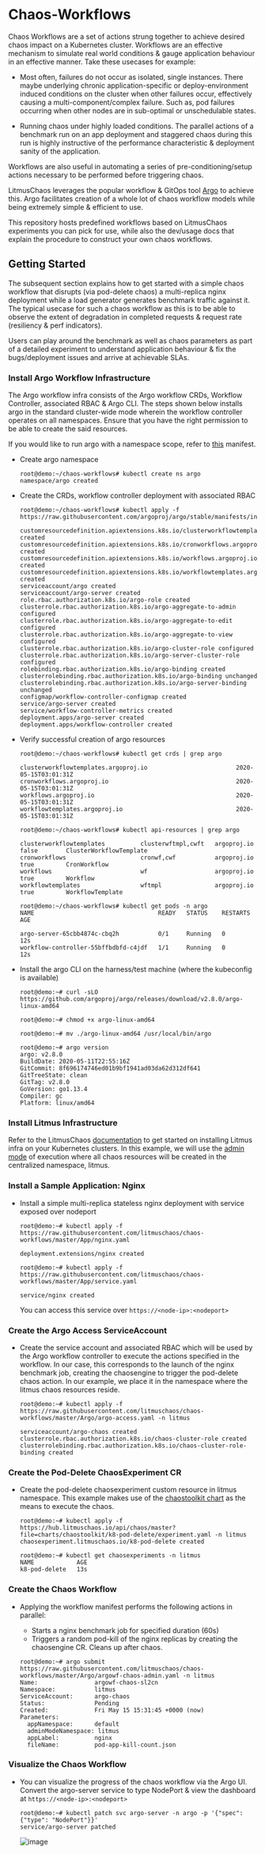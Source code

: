 # Chaos-Workflows

Chaos Workflows are a set of actions strung together to achieve desired chaos impact on a Kubernetes cluster. Workflows
are an effective mechanism to simulate real world conditions & gauge application behaviour in an effective manner. 
Take these usecases for example: 


- Most often, failures do not occur as isolated, single instances. There maybe underlying chronic application-specific or 
  deploy-environment induced conditions on the cluster when other failures occur, effectively causing a multi-component/complex 
  failure. Such as, pod failures occurring when other nodes are in sub-optimal or unschedulable states. 

- Running chaos under highly loaded conditions. The parallel actions of a benchmark run on an app deployment and staggered 
  chaos during this run is highly instructive of the performance characteristic & deployment sanity of the application. 

Workflows are also useful in automating a series of pre-conditioning/setup actions necessary to be performed before triggering 
chaos. 

LitmusChaos leverages the popular workflow & GitOps tool [Argo](https://argoproj.github.io/) to achieve this. Argo facilitates
creation of a whole lot of chaos workflow models while being extremely simple & efficient to use. 

This repository hosts predefined workflows based on LitmusChaos experiments you can pick for use, while also the dev/usage docs
that explain the procedure to construct your own chaos workflows.

## Getting Started

The subsequent section explains how to get started with a simple chaos workflow that disrupts (via pod-delete chaos) a multi-replica 
nginx deployment while a load generator generates benchmark traffic against it. The typical usecase for such a chaos workflow as this 
is to be able to observe the extent of degradation in completed requests & request rate (resiliency & perf indicators). 

Users can play around the benchmark as well as chaos parameters as part of a detailed experiment to understand application behaviour 
& fix the bugs/deployment issues and arrive at achievable SLAs. 

### Install Argo Workflow Infrastructure

The Argo workflow infra consists of the Argo workflow CRDs, Workflow Controller, associated RBAC & Argo CLI. The steps
shown below installs argo in the standard cluster-wide mode wherein the workflow controller operates on all
namespaces. Ensure that you have the right permission to be able to create the said resources. 

If you would like to run argo with a namespace scope, refer to [this](https://github.com/argoproj/argo/blob/master/manifests/namespace-install.yaml) manifest.  

- Create argo namespace

  ```
  root@demo:~/chaos-workflows# kubectl create ns argo
  namespace/argo created
  ```

- Create the CRDs, workflow controller deployment with associated RBAC

  ```
  root@demo:~/chaos-workflows# kubectl apply -f https://raw.githubusercontent.com/argoproj/argo/stable/manifests/install.yaml
  
  customresourcedefinition.apiextensions.k8s.io/clusterworkflowtemplates.argoproj.io created
  customresourcedefinition.apiextensions.k8s.io/cronworkflows.argoproj.io created
  customresourcedefinition.apiextensions.k8s.io/workflows.argoproj.io created
  customresourcedefinition.apiextensions.k8s.io/workflowtemplates.argoproj.io created
  serviceaccount/argo created
  serviceaccount/argo-server created
  role.rbac.authorization.k8s.io/argo-role created
  clusterrole.rbac.authorization.k8s.io/argo-aggregate-to-admin configured
  clusterrole.rbac.authorization.k8s.io/argo-aggregate-to-edit configured
  clusterrole.rbac.authorization.k8s.io/argo-aggregate-to-view configured
  clusterrole.rbac.authorization.k8s.io/argo-cluster-role configured
  clusterrole.rbac.authorization.k8s.io/argo-server-cluster-role configured
  rolebinding.rbac.authorization.k8s.io/argo-binding created
  clusterrolebinding.rbac.authorization.k8s.io/argo-binding unchanged
  clusterrolebinding.rbac.authorization.k8s.io/argo-server-binding unchanged
  configmap/workflow-controller-configmap created
  service/argo-server created
  service/workflow-controller-metrics created
  deployment.apps/argo-server created
  deployment.apps/workflow-controller created
  ```

- Verify successful creation of argo resources

  ```
  root@demo:~/chaos-workflows# kubectl get crds | grep argo
  
  clusterworkflowtemplates.argoproj.io                         2020-05-15T03:01:31Z
  cronworkflows.argoproj.io                                    2020-05-15T03:01:31Z
  workflows.argoproj.io                                        2020-05-15T03:01:31Z
  workflowtemplates.argoproj.io                                2020-05-15T03:01:31Z
  ``` 
  
  ```
  root@demo:~/chaos-workflows# kubectl api-resources | grep argo
  
  clusterworkflowtemplates          clusterwftmpl,cwft   argoproj.io                              false        ClusterWorkflowTemplate
  cronworkflows                     cronwf,cwf           argoproj.io                              true         CronWorkflow
  workflows                         wf                   argoproj.io                              true         Workflow
  workflowtemplates                 wftmpl               argoproj.io                              true         WorkflowTemplate
  ```

  ```
  root@demo:~/chaos-workflows# kubectl get pods -n argo
  NAME                                   READY   STATUS    RESTARTS   AGE
  
  argo-server-65cbb4874c-cbq2h           0/1     Running   0          12s
  workflow-controller-55bffbdbfd-c4jdf   1/1     Running   0          12s
  ```

- Install the argo CLI on the harness/test machine (where the kubeconfig is available) 

  ```
  root@demo:~# curl -sLO https://github.com/argoproj/argo/releases/download/v2.8.0/argo-linux-amd64
  
  root@demo:~# chmod +x argo-linux-amd64
 
  root@demo:~# mv ./argo-linux-amd64 /usr/local/bin/argo

  root@demo:~# argo version
  argo: v2.8.0
  BuildDate: 2020-05-11T22:55:16Z
  GitCommit: 8f696174746ed01b9bf1941ad03da62d312df641
  GitTreeState: clean
  GitTag: v2.8.0
  GoVersion: go1.13.4
  Compiler: gc
  Platform: linux/amd64

  ```

### Install Litmus Infrastructure

Refer to the LitmusChaos [documentation](https://docs.litmuschaos.io) to get started on installing Litmus infra on your 
Kubernetes clusters. In this example, we will use the [admin mode](https://docs.litmuschaos.io/docs/admin-mode/) of execution where 
all chaos resources will be created in the centralized namespace, litmus. 


### Install a Sample Application: Nginx 

- Install a simple multi-replica stateless nginx deployment with service exposed over nodeport

  ```
  root@demo:~# kubectl apply -f https://raw.githubusercontent.com/litmuschaos/chaos-workflows/master/App/nginx.yaml
  
  deployment.extensions/nginx created
  ```
  
  ```
  root@demo:~# kubectl apply -f https://raw.githubusercontent.com/litmuschaos/chaos-workflows/master/App/service.yaml
   
  service/nginx created 
  ```

  You can access this service over `https://<node-ip>:<nodeport>` 

### Create the Argo Access ServiceAccount

- Create the service account and associated RBAC which will be used by the Argo  workflow controller to execute the 
  actions specified in the workflow. In our case, this corresponds to the launch of the nginx benchmark job, creating 
  the chaosengine to trigger the pod-delete chaos action. In our example, we place it in the namespace where the litmus
  chaos resources reside. 

  ```
  root@demo:~# kubectl apply -f https://raw.githubusercontent.com/litmuschaos/chaos-workflows/master/Argo/argo-access.yaml -n litmus

  serviceaccount/argo-chaos created
  clusterrole.rbac.authorization.k8s.io/chaos-cluster-role created
  clusterrolebinding.rbac.authorization.k8s.io/chaos-cluster-role-binding created
  ```

### Create the Pod-Delete ChaosExperiment CR 

- Create the pod-delete chaosexperiment custom resource in litmus namespace. This example makes use of the [chaostoolkit chart](https://github.com/litmuschaos/chaos-charts/tree/master/charts/chaostoolkit) as the means to execute the chaos. 

  ```
  root@demo:~# kubectl apply -f https://hub.litmuschaos.io/api/chaos/master?file=charts/chaostoolkit/k8-pod-delete/experiment.yaml -n litmus
  chaosexperiment.litmuschaos.io/k8-pod-delete created
  ```

  ```
  root@demo:~# kubectl get chaosexperiments -n litmus
  NAME            AGE
  k8-pod-delete   13s
  ```

### Create the Chaos Workflow 

- Applying the workflow manifest performs the following actions in parallel: 

  - Starts a nginx benchmark job for specified duration (60s)
  - Triggers a random pod-kill of the nginx replicas by creating the chaosengine CR. Cleans up after chaos.


  ```
  root@demo:~# argo submit https://raw.githubusercontent.com/litmuschaos/chaos-workflows/master/Argo/argowf-chaos-admin.yaml -n litmus
  Name:                argowf-chaos-sl2cn
  Namespace:           litmus
  ServiceAccount:      argo-chaos
  Status:              Pending
  Created:             Fri May 15 15:31:45 +0000 (now)
  Parameters:
    appNamespace:      default
    adminModeNamespace: litmus
    appLabel:          nginx
    fileName:          pod-app-kill-count.json  
  ``` 
  
### Visualize the Chaos Workflow 

- You can visualize the progress of the chaos workflow via the Argo UI. Convert the argo-server service to type NodePort & 
  view the dashboard at `https://<node-ip>:<nodeport>`

  ```
  root@demo:~# kubectl patch svc argo-server -n argo -p '{"spec": {"type": "NodePort"}}'
  service/argo-server patched
  ```

  ![image](https://user-images.githubusercontent.com/21166217/82098260-38738b00-9722-11ea-81b4-b3c466a60080.png)

  

